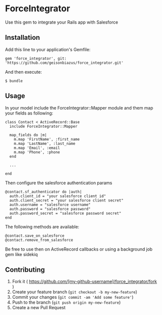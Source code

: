 # ForceIntegrator

Use this gem to integrate your Rails app with Salesforce

## Installation

Add this line to your application's Gemfile:

    gem 'force_integrator', git: 'https://github.com/geisonbiazus/force_integrator.git'

And then execute:

    $ bundle

## Usage

In your model include the ForceIntegrator::Mapper module and them map your fields as following:

	class Contact < ActiveRecord::Base
	  include ForceIntegrator::Mapper
	
	  map_fields do |m|
	    m.map 'FirstName', :first_name
	    m.map 'LastName', :last_name
	    m.map 'Email', :email
	    m.map 'Phone', :phone
	  end
	
	  ...
	
	end

Then configure the salesforce authentication params

	@contact.sf_authenticator do |auth|
	  auth.client_id = "your salesforce client id"
	  auth.client_secret = "your salesforce client secret"
	  auth.username = "salesforce username"
	  auth.password = "salesforce password"
	  auth.password_secret = "salesforce password secret"
	end

The following methods are available:

	@contact.save_on_salesforce
	@contact.remove_from_salesforce

Be free to use then on ActiveRecord callbacks or using a background job gem like sidekiq

## Contributing

1. Fork it ( https://github.com/[my-github-username]/force_integrator/fork )
2. Create your feature branch (`git checkout -b my-new-feature`)
3. Commit your changes (`git commit -am 'Add some feature'`)
4. Push to the branch (`git push origin my-new-feature`)
5. Create a new Pull Request
